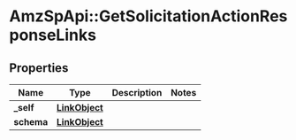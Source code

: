 # AmzSpApi::GetSolicitationActionResponseLinks

## Properties
Name | Type | Description | Notes
------------ | ------------- | ------------- | -------------
**_self** | [**LinkObject**](LinkObject.md) |  | 
**schema** | [**LinkObject**](LinkObject.md) |  | 

